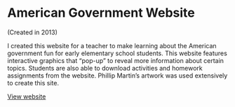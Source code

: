 American Government Website
===========================

(Created in 2013)

I created this website for a teacher to make learning about the American government fun for early elementary school students. This website features interactive graphics that “pop-up” to reveal more information about certain topics. Students are also able to download activities and homework assignments from the website. Phillip Martin’s artwork was used extensively to create this site.

[View website](http://kjlaw.github.io/AmericanGov/)